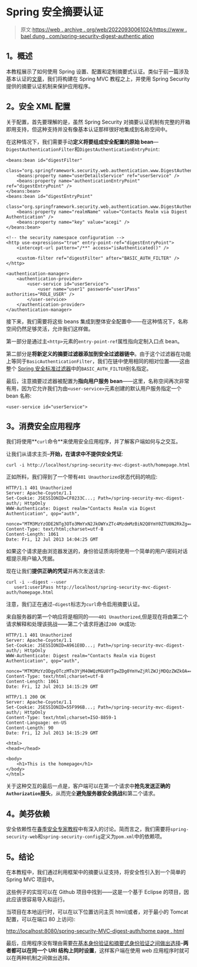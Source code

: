 # Spring 安全摘要认证

> 原文:[https://web . archive . org/web/20220930061024/https://www . bael dung . com/spring-security-digest-authentic ation](https://web.archive.org/web/20220930061024/https://www.baeldung.com/spring-security-digest-authentication)

## **1。概述**

本教程展示了如何使用 Spring 设置、配置和定制摘要式认证。类似于前一篇涉及基本认证的[文章](/web/20220625074556/https://www.baeldung.com/spring-security-basic-authentication "Basic Authentication Tutorial")，我们将构建在 Spring MVC 教程之上，并使用 Spring Security 提供的摘要认证机制来保护应用程序。

## **2。安全 XML 配置**

关于配置，首先要理解的是，虽然 Spring Security 对摘要认证机制有完整的开箱即用支持，但这种支持并没有像基本认证那样很好地集成到名称空间中。

在这种情况下，我们需要手动**定义将要组成安全配置的原始 bean**—`DigestAuthenticationFilter`和`DigestAuthenticationEntryPoint`:

```
<beans:bean id="digestFilter" 
  class="org.springframework.security.web.authentication.www.DigestAuthenticationFilter">
    <beans:property name="userDetailsService" ref="userService" />
    <beans:property name="authenticationEntryPoint" ref="digestEntryPoint" />
</beans:bean>
<beans:bean id="digestEntryPoint" 
  class="org.springframework.security.web.authentication.www.DigestAuthenticationEntryPoint">
    <beans:property name="realmName" value="Contacts Realm via Digest Authentication" />
    <beans:property name="key" value="acegi" />
</beans:bean>

<!-- the security namespace configuration -->
<http use-expressions="true" entry-point-ref="digestEntryPoint">
    <intercept-url pattern="/**" access="isAuthenticated()" />

    <custom-filter ref="digestFilter" after="BASIC_AUTH_FILTER" />
</http>

<authentication-manager>
    <authentication-provider>
        <user-service id="userService">
            <user name="user1" password="user1Pass" authorities="ROLE_USER" />
        </user-service>
    </authentication-provider>
</authentication-manager>
```

接下来，我们需要将这些 beans 集成到整体安全配置中——在这种情况下，名称空间仍然足够灵活，允许我们这样做。

第一部分是通过主`<http>`元素的`entry-point-ref`属性指向定制入口点 bean。

第二部分是**将新定义的摘要过滤器添加到安全过滤器链中**。由于这个过滤器在功能上等同于`BasicAuthenticationFilter`，我们在链中使用相同的相对位置——这由整个 [Spring 安全标准过滤器](https://web.archive.org/web/20220625074556/http://static.springsource.org/spring-security/site/docs/3.1.x/reference/ns-config.html#ns-custom-filters "The Security Filters and aliases")中的`BASIC_AUTH_FILTER`别名指定。

最后，注意摘要过滤器被配置为**指向用户服务 bean**——这里，名称空间再次非常有用，因为它允许我们为由`<user-service>`元素创建的默认用户服务指定一个 bean 名称:

```
<user-service id="userService">
```

## **3。消费安全应用程序**

我们将使用**`curl`命令**来使用安全应用程序，并了解客户端如何与之交互。

让我们从请求主页–**开始，在请求中不提供安全凭证**:

```
curl -i http://localhost/spring-security-mvc-digest-auth/homepage.html
```

正如所料，我们得到了一个带有`401 Unauthorized`状态代码的响应:

```
HTTP/1.1 401 Unauthorized
Server: Apache-Coyote/1.1
Set-Cookie: JSESSIONID=CF0233C...; Path=/spring-security-mvc-digest-auth/; HttpOnly
WWW-Authenticate: Digest realm="Contacts Realm via Digest Authentication", qop="auth", 
  nonce="MTM3MzYzODE2NTg3OTo3MmYxN2JkOWYxZTc4MzdmMzBiN2Q0YmY0ZTU0N2RkZg=="
Content-Type: text/html;charset=utf-8
Content-Length: 1061
Date: Fri, 12 Jul 2013 14:04:25 GMT
```

如果这个请求是由浏览器发送的，身份验证质询将使用一个简单的用户/密码对话框提示用户输入凭据。

现在让我们**提供正确的凭证**并再次发送请求:

```
curl -i --digest --user 
   user1:user1Pass http://localhost/spring-security-mvc-digest-auth/homepage.html
```

注意，我们正在通过`–digest`标志为`curl`命令启用摘要认证。

来自服务器的第一个响应将是相同的——`401 Unauthorized`,但是现在将由第二个请求解释和处理该挑战——第二个请求将通过`200 OK`成功:

```
HTTP/1.1 401 Unauthorized
Server: Apache-Coyote/1.1
Set-Cookie: JSESSIONID=A961E0D...; Path=/spring-security-mvc-digest-auth/; HttpOnly
WWW-Authenticate: Digest realm="Contacts Realm via Digest Authentication", qop="auth", 
  nonce="MTM3MzYzODgyOTczMTo3YjM4OWQzMGU0YTgwZDg0YmYwZjRlZWJjMDQzZWZkOA=="
Content-Type: text/html;charset=utf-8
Content-Length: 1061
Date: Fri, 12 Jul 2013 14:15:29 GMT

HTTP/1.1 200 OK
Server: Apache-Coyote/1.1
Set-Cookie: JSESSIONID=55F996B...; Path=/spring-security-mvc-digest-auth/; HttpOnly
Content-Type: text/html;charset=ISO-8859-1
Content-Language: en-US
Content-Length: 90
Date: Fri, 12 Jul 2013 14:15:29 GMT

<html>
<head></head>

<body>
	<h1>This is the homepage</h1>
</body>
</html>
```

关于这种交互的最后一点是，客户端可以在第一个请求中**抢先发送正确的`Authorization`报头**，从而完全**避免服务器安全挑战**和第二个请求。

## **4。美芬依赖**

安全依赖性在[春季安全专家教程](/web/20220625074556/https://www.baeldung.com/spring-security-with-maven "Spring Security pom")中有深入的讨论。简而言之，我们需要将`spring-security-web`和`spring-security-config`定义为`pom.xml`中的依赖项。

## **5。结论**

在本教程中，我们通过利用框架中的摘要认证支持，将安全性引入到一个简单的 Spring MVC 项目中。

这些例子的实现可以在 Github 项目中找到——这是一个基于 Eclipse 的项目，因此应该很容易导入和运行。

当项目在本地运行时，可以在以下位置访问主页 html(或者，对于最小的 Tomcat 配置，可以在端口 80 上访问):

[http://localhost:8080/spring-security-MVC-digest-auth/home page . html](https://web.archive.org/web/20220625074556/http://localhost:8080/spring-security-mvc-digest-auth/homepage.html "Spring Security Digest Auth app")

最后，应用程序没有理由需要[在基本身份验证和摘要式身份验证之间做出选择](/web/20220625074556/https://www.baeldung.com/basic-and-digest-authentication-for-a-rest-api-with-spring-security "Basic and Digest Authentication for a REST Service with Spring Security")–**两者都可以在同一个 URI 结构上同时设置**，这样客户端在使用 web 应用程序时就可以在两种机制之间做出选择。